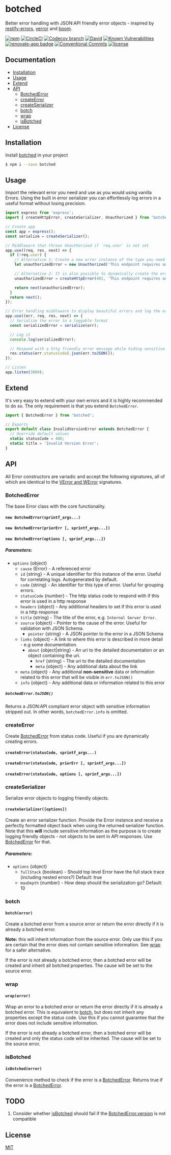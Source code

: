 # botched

Better error handling with JSON:API friendly error objects - inspired by [restify-errors][restify-errors-url], [verror][verror-url] and [boom][boom-url].

[![npm][npm-image]][npm-url]
[![CircleCI][circleci-image]][circleci-url]
[![Codecov branch][codecov-image]][codecov-url]
[![David][david-image]][david-url]
[![Known Vulnerabilities][snyk-image]][snyk-url]
[![renovate-app badge][renovate-image]][renovate-url]
[![Conventional Commits][conventional-commits-image]][conventional-commits-url]
[![license][license-image]][license-url]

## Documentation

- [Installation](#installation)
- [Usage](#usage)
- [Extend](#extend)
- [API](#api)
  - [BotchedError](#api-botched-error)
  - [createError](#api-create-error)
  - [createSerializer](#api-serialize)
  - [botch](#api-botch)
  - [wrap](#api-wrap)
  - [isBotched](#api-is-botched)
- [License](#license)

<a id="installation"></a>

## Installation

Install [botched][repo-url] in your project

```bash
$ npm i --save botched
```

<a id="usage"></a>

## Usage

Import the relevant error you need and use as you would using vanilla Errors.
Using the built in error serializer you can effortlessly log errors in a useful format without losing precision.

```js
import express from 'express';
import { createHttpError, createSerializer, Unauthorized } from 'botched';

// Create app
const app = express();
const serialize = createSerializer();

// Middleware that throws Unauthorized if `req.user` is not set
app.use((req, res, next) => {
  if (!req.user) {
    // Alternative 1: Create a new error instance of the type you need by
    let unauthorizedError = new Unauthorized('This endpoint requires authentication');

    // Alternative 2: It is also possible to dynamically create the error you need based on status code
    unauthorizedError = createHttpError(401, 'This endpoint requires authentication');

    return next(unauthorizedError);
  }
  return next();
});

// Error handling middleware to display beautiful errors and log the error details
app.use((err, req, res, next) => {
  // Serialize the error to a loggable format
  const serializedError = serialize(err);

  // Log it
  console.log(serializedError);

  // Respond with a http friendly error message while hiding sensitive details
  res.status(err.statusCode).json(err.toJSON());
});

// Listen
app.listen(3000);
```

<a id="extend"></a>

## Extend

It's very easy to extend with your own errors and it is highly recommended to do so.
The only requirement is that you extend `BotchedError`.

```js
import { BotchedError } from 'botched';

// Exports
export default class InvalidVersionError extends BotchedError {
  // Override default values
  static statusCode = 400;
  static title = 'Invalid Version Error';
}
```

<a id="api"></a>

## API

All Error constructors are variadic and accept the following signatures, all of which
are identical to the [VError and WError][verror-url] signatures.

<a id="api-botched-error"></a>

### BotchedError

The base Error class with the core functionality.

#### `new BotchedError(sprintf_args...)`

#### `new BotchedError(priorErr [, sprintf_args...])`

#### `new BotchedError(options [, sprinf_args...])`

##### Parameters:

- `options` {object}
  - `cause` {Error} - A referenced error
  - `id` {string} - A unique identifier for this instance of the error. Useful for correlating logs. Autogenerated by default.
  - `code` {string} - An identifier for this type of error. Useful for grouping errors.
  - `statusCode` {number} - The http status code to respond with if this error is used in a http response
  - `headers` {object} - Any additional headers to set if this error is used in a http response
  - `title` {string} - The title of the error, e.g. `Internal Server Error`.
  - `source` {object} - Pointer to the cause of the error. Useful for validation with JSON Schema.
    - `pointer` {string} - A JSON pointer to the error in a JSON Schema
  - `links` {object} - A link to where this error is described in more detail - e.g some documentation.
    - `about` {object|string} - An uri to the detailed documentation or an object containing the uri.
      - `href` {string} - The uri to the detailed documentation
      - `meta` {object} - Any additional data about the link
  - `meta` {object} - Any additional **non-sensitive** data or information related to this error that will be visible in `err.toJSON()`
  - `info` {object} - Any additional data or information related to this error

##### `botchedError.toJSON()`

Returns a JSON:API compliant error object with sensitive information stripped out.
In other words, `botchedError.info` is omitted.

<a id="api-create-error"></a>

### createError

Create [BotchedError](#api-botched-error) from status code.
Useful if you are dynamically creating errors.

#### `createError(statusCode, sprintf_args...)`

#### `createError(statusCode, priorErr [, sprintf_args...])`

#### `createError(statusCode, options [, sprinf_args...])`

<a id="api-serialize"></a>

### createSerializer

Serialize error objects to logging friendly objects.

#### `createSerializer([options])`

Create an error serializer function.
Provide the Error instance and receive a perfectly formatted object back when using the returned serializer function.
Note that this **will** include sensitive information as the purpose is to create logging friendly objects - not objects to be sent in API responses.
Use [BotchedError](#api-botched-error) for that.

##### Parameters:

- `options` {object}
  - `fullStack` {boolean} - Should top level Error have the full stack trace (including nested errors?) Default: true
  - `maxDepth` {number} - How deep should the serialization go? Default: 10

<a id="api-botch"></a>

### botch

#### `botch(error)`

Create a botched error from a source error or return the error directly if it is already a botched error.

**Note:** this will inherit information from the source error.
Only use this if you are certain that the error does not contain sensitive information.
See [wrap](#api-wrap) for a safer alternative.

If the error is not already a botched error, then a botched error will be created and inherit all botched properties.
The cause will be set to the source error.

<a id="api-wrap"></a>

### wrap

#### `wrap(error)`

Wrap an error to a botched error or return the error directly if it is already a botched error.
This is equivalent to [botch](#api-botch), but does not inherit any properties except the status code.
Use this if you cannot guarantee that the error does not include sensitive information.

If the error is not already a botched error, then a botched error will be created and only the status code will be inherited.
The cause will be set to the source error.

<a id="api-is-botched"></a>

### isBotched

#### `isBotched(error)`

Convenience method to check if the error is a [BotchedError](#api-botched-error).
Returns true if the error is a [BotchedError](#api-botched-error).

<a id="license"></a>

## TODO

1. Consider whether [isBotched](#api-is-botched) should fail if the [BotchedError.version](#api-botched-error) is not compatible

## License

[MIT](LICENSE.md)

[repo-url]: https://github.com/ersims/botched
[npm-url]: https://npmjs.org/package/botched
[npm-image]: https://img.shields.io/npm/v/botched.svg
[circleci-url]: https://circleci.com/gh/ersims/botched/tree/master
[circleci-image]: https://img.shields.io/circleci/project/github/ersims/botched/master.svg
[codecov-url]: https://codecov.io/gh/ersims/botched/tree/master
[codecov-image]: https://img.shields.io/codecov/c/github/ersims/botched/master.svg
[david-url]: https://david-dm.org/ersims/botched/master
[david-image]: https://img.shields.io/david/ersims/botched.svg
[snyk-url]: https://snyk.io/test/github/ersims/botched/master
[snyk-image]: https://snyk.io/test/github/ersims/botched/master/badge.svg
[renovate-url]: https://renovateapp.com/
[renovate-image]: https://img.shields.io/badge/renovate-app-blue.svg
[conventional-commits-image]: https://img.shields.io/badge/Conventional%20Commits-1.0.0-yellow.svg
[conventional-commits-url]: https://conventionalcommits.org/
[license-url]: https://github.com/ersims/botched/blob/master/LICENSE.md
[license-image]: https://img.shields.io/github/license/ersims/botched.svg
[restify-errors-url]: https://github.com/restify/errors
[boom-url]: https://github.com/hapijs/boom
[verror-url]: https://github.com/joyent/node-verror
